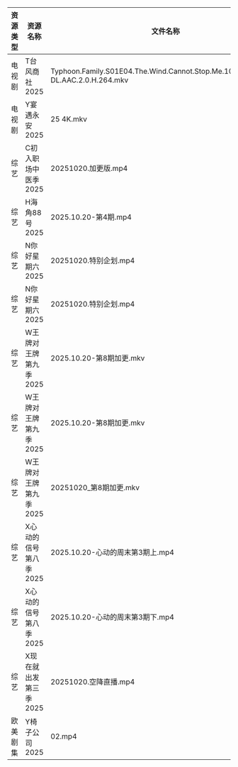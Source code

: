 | 资源类型 | 资源名称          | 文件名称                                                                            | 分享链接                                 | 更新时间                |
| ---- | ------------- | ------------------------------------------------------------------------------- | ------------------------------------ | ------------------- |
| 电视剧  | T台风商社2025     | Typhoon.Family.S01E04.The.Wind.Cannot.Stop.Me.1080p.NF.WEB-DL.AAC.2.0.H.264.mkv | https://pan.quark.cn/s/40f858c07981  | 2025-10-20 01:25:16 |
| 电视剧  | Y宴遇永安2025     | 25 4K.mkv                                                                       | https://www.alipan.com/s/VE78Z2R4ZAM | 2025-10-20 10:04:41 |
| 综艺   | C初入职场中医季2025  | 20251020.加更版.mp4                                                                | https://pan.quark.cn/s/869074432f49  | 2025-10-20 16:19:07 |
| 综艺   | H海角88号2025    | 2025.10.20-第4期.mp4                                                              | https://pan.quark.cn/s/6a6312f9dbbc  | 2025-10-20 16:29:53 |
| 综艺   | N你好星期六2025    | 20251020.特别企划.mp4                                                               | https://www.alipan.com/s/g3wrHTFCcWV | 2025-10-20 15:04:40 |
| 综艺   | N你好星期六2025    | 20251020.特别企划.mp4                                                               | https://pan.quark.cn/s/7470ba1e3c80  | 2025-10-20 16:30:47 |
| 综艺   | W王牌对王牌第九季2025 | 2025.10.20-第8期加更.mkv                                                            | https://www.alipan.com/s/w9CqDPEeGeX | 2025-10-20 15:04:45 |
| 综艺   | W王牌对王牌第九季2025 | 2025.10.20-第8期加更.mkv                                                            | https://pan.quark.cn/s/b5f4a2ecde94  | 2025-10-20 16:32:30 |
| 综艺   | W王牌对王牌第九季2025 | 20251020_第8期加更.mkv                                                              | https://www.alipan.com/s/w9CqDPEeGeX | 2025-10-20 18:04:47 |
| 综艺   | X心动的信号第八季2025 | 2025.10.20-心动的周末第3期上.mp4                                                        | https://pan.quark.cn/s/2ed22d9e58e2  | 2025-10-20 16:33:07 |
| 综艺   | X心动的信号第八季2025 | 2025.10.20-心动的周末第3期下.mp4                                                        | https://pan.quark.cn/s/2ed22d9e58e2  | 2025-10-20 16:33:01 |
| 综艺   | X现在就出发第三季2025 | 20251020.空降直播.mp4                                                               | https://pan.quark.cn/s/857fd8309a69  | 2025-10-20 16:33:18 |
| 欧美剧集 | Y椅子公司2025     | 02.mp4                                                                          | https://pan.quark.cn/s/d15fc077c920  | 2025-10-20 16:27:07 |
